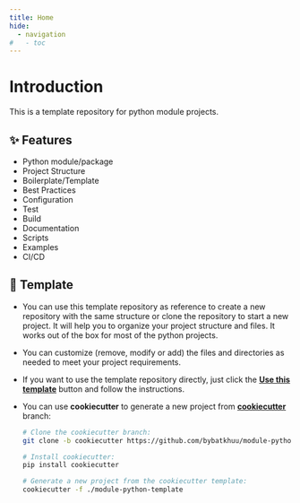 ```yaml
---
title: Home
hide:
  - navigation
#   - toc
---
```


# Introduction

This is a template repository for python module projects.

## ✨ Features

- Python module/package
- Project Structure
- Boilerplate/Template
- Best Practices
- Configuration
- Test
- Build
- Documentation
- Scripts
- Examples
- CI/CD

## 🧩 Template

- You can use this template repository as reference to create a new repository with the same structure or clone the repository to start a new project. It will help you to organize your project structure and files. It works out of the box for most of the python projects.
- You can customize (remove, modify or add) the files and directories as needed to meet your project requirements.
- If you want to use the template repository directly, just click the **[Use this template](https://github.com/new?template_name=module-python-template&template_owner=bybatkhuu)** button and follow the instructions.
- You can use **cookiecutter** to generate a new project from **[cookiecutter](https://github.com/bybatkhuu/module-python-template/tree/cookiecutter)** branch:

    ```sh
    # Clone the cookiecutter branch:
    git clone -b cookiecutter https://github.com/bybatkhuu/module-python-template.git

    # Install cookiecutter:
    pip install cookiecutter

    # Generate a new project from the cookiecutter template:
    cookiecutter -f ./module-python-template
    ```
